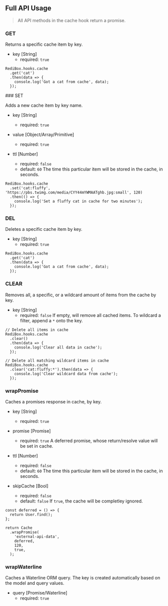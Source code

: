 ## Full API Usage

> All API methods in the cache hook return a promise.

### GET

Returns a specific cache item by key.

- key [String]
  - required: `true`
  
```
RediBox.hooks.cache
  .get('cat')
  .then(data => {
    console.log('Got a cat from cache', data);
  });
```

### SET

Adds a new cache item by key name.

- key [String]
  - required: `true`
  
- value [Object/Array/Primitive]
  - required: `true`
  
- ttl [Number]
  - required: `false`
  - default: `60`
The time this particular item will be stored in the cache, in seconds.

```
RediBox.hooks.cache
  .set('cat:fluffy', 'https://pbs.twimg.com/media/CYY44mYWMAATghb.jpg:small', 120)
  .then(() => {
    console.log('Set a fluffy cat in cache for two minutes');
  });
```

### DEL

Deletes a specific cache item by key.

- key [String]
  - required: `true`
  
```
RediBox.hooks.cache
  .get('cat')
  .then(data => {
    console.log('Got a cat from cache', data);
  });
```

### CLEAR

Removes all, a specific, or a wildcard amount of items from the cache by key.

- key [String]
  - required: `false`
If empty, will remove all cached items. To wildcard a filter, append a `*` onto the key.


```
// Delete all items in cache
RediBox.hooks.cache
  .clear()
  .then(data => {
    console.log('Clear all data in cache');
  });

// Delete all matching wildcard items in cache
RediBox.hooks.cache
  .clear('cat:fluffy:*').then(data => {
    console.log('Clear wildcard data from cache');
  });
```

### wrapPromise

Caches a promises response in cache, by key.

- key [String]
  - required: `true`

- promise [Promise]
  - required: `true`
A deferred promise, whose return/resolve value will be set in cache.

- ttl [Number]
  - required: `false`
  - default: `60`
The time this particular item will be stored in the cache, in seconds.

- skipCache [Bool]
  - required: `false`
  - default: `false`
If `true`, the cache will be completley ignored.

```
const deferred = () => {
  return User.find();
};

return Cache
  .wrapPromise(
    'external-api-data',
    deferred,
    120,
    true,
  );
```

### wrapWaterline

Caches a Waterline ORM query. The key is created automatically based on the model and query values.

- query [Promise/Waterline]
  - required: `true`
  
